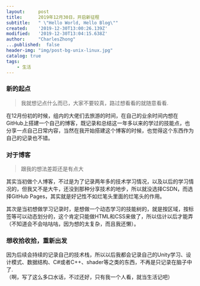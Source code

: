 ```yaml
---
layout:     post
title:      2019年12月30日，开启新征程
subtitle:   " \"Hello World, Hello Blog\""
created:    '2019-12-30T13:00:26.139Z'
modified:   '2019-12-30T13:04:15.638Z'
author:     "CharlesZhong"
...published:  false
header-img: "img/post-bg-unix-linux.jpg"
catalog: true
tags:
    - 生活
---
```



### 新的起点
   > 我就想记点什么而已，大家不要较真，路过想看看的就随意看看.  

<!--
   2018年3月7号，我自己也不清楚自己是怀着怎样的感觉，就进入了游戏开发的行列，最后摸爬滚打了一年多，还在处于一个不停的换UI，不停的写功能、处理逻辑的小小前端.
   
   记得当时就校招面试了三个公司，一个是深圳的专利工程师，再一个是学校本地的游戏公司，但因为笔试不行就没过了，另一个就是我现在的游戏公司，当时就专利工程师的面试都很差了，因为第一个面试不太知道怎么回答，既问了一些成绩方面的东西，也问了一些专业问题，但因为它缺乏计算机领域的职员，所以也给了我offer，对于现在的我处在的游戏公司，因为有了前一份的专利工程师的面试经历，同样的问题我给了另一种回答，所以我觉得面试的过程及其的顺畅，面试完后也很满意，紧接着技术面试（就是现在公司内的我正处在的项目组的客户端老大），虽然说有一些问题我没回答上来，但总体来说也是很满意的，最后下来也给了我offer，面对两份工作的选择（当时舍友就说专利工程师会很闲，会有很多的时间，是个很好的选择，而游戏开发就经常加班，会很累），我还是选择了游戏行业，我差不多是大学期间开始接触了更多的游戏，了解了这个第九艺术的行业，我算是一个“颜控”的人，会被很多游戏的画面吸引，会被很多游戏的设计吸引，想着“我以后就是要做这样的游戏”，所以在前面第一个公司打电话来跟我细谈工作的东西时，我就拒绝了offer，人事也问了我是不是有其他的offer，我说了去游戏行业后，她说这个会很累的，经常加班，我说没事，我想去。

   很难相信我从18年3月6号进入SY已经接近2年了，当初也接到了其他的offer，但还是因为喜欢选择了游戏开发，每天不是看框架，就是看模块，要么就看看游戏的设计，或者资源、原画的设计，就差个服务器的知识区了，剩下的就是与身边的朋友讨论什么什么游戏，周末学习，又或者与朋友一起玩着游戏。
   
   但过了接近2年后，我觉得自己心有余而力不足了，可以说技术深度都不够深，身边的玩的很好的朋友都离职了，但这也肯定不能动摇我暂时还不想离职的心，离开都有自己的缘由，要么薪资不满意，做了那么久也没有奖金，要么就是技术栈不满意，不是自己想做的技术，要么就是不是自己想做的游戏。现在在做的项目从我进来开始就做到了现在，做了接近两年了，但其实还是多多少少觉得现在的游戏不太适合自己的，但又没办法，绝大多数的不算特别大型的公司，特别广州、深圳的公司，都是买量的游戏，但就是自己觉得这种买量的游戏体验上来说，就是一款纯数值体验软件，还特别对付费、留存等等做了特别深的挖掘，我知道，对于一个公司来说，这些都是要赚钱的地方，但是我还只是一个员工，还没到老板的地步，为何不先尝试做一下自己喜欢的游戏呢，这想法在我心中很久，感觉适当时候这个时刻总是要来到的。

   于是在2019年的10月份的某一天某一刻，我决定去健身，可以说先找着健康、不那么胖的自己。

   紧接着-->在12月份初的时候，组内的大佬们去旅游的时间，在自己的业余时间内想在GitHub上搭建一个自己的博客，既记录和总结这一年多以来的学过的技能点，也分享一点自己日常内容，当然在我开始搭建这个博客的时候，也觉得这个东西作为自己的记录也不错。

### 对于博客
   > 跟我的想法差距还是有点大

   其实当初做个人博客，不过是为了记录两年多的技术学习情况，以及以后的学习情况的，但我又不是大牛，还没到那种分享技术的地步，所以就没选择CSDN，而选择GitHub Pages，其实就是好记性不如烂笔头里面的烂笔头的作用。

   其次是当初想做学习记录时，是想做一个动态学习的技能树的，就是按区域，按标签等可以动态划分的，这个肯定只能做HTML和CSS来做了，所以估计以后才能弄（不知道会不会咕咕咕，因为想的太复杂，而且我还懒）。

### 想收拾收拾，重新出发
   
   因为后续会持续的记录自己的技术栈，所以以后我都会记录自己的Unity学习、设计模式、数据结构、C#或者C++、shader等之类的东西，不再是只记录在脑子中了.  
   （啊，写了这么多口水话，不过还好，只有我一个人看，就当生活记吧）